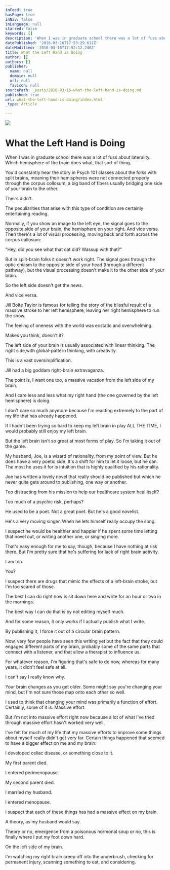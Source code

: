 ```yaml
---
inFeed: true
hasPage: true
inNav: false
inLanguage: null
starred: false
keywords: []
description: 'When I was in graduate school there was a lot of fuss about laterality. Which hemisphere of the brain does what, that sort of thing.'
datePublished: '2016-03-16T17:53:29.612Z'
dateModified: '2016-03-16T17:52:12.246Z'
title: What the Left Hand is Doing
author: []
authors: []
publisher:
  name: null
  domain: null
  url: null
  favicon: null
sourcePath: _posts/2016-03-16-what-the-left-hand-is-doing.md
published: true
url: what-the-left-hand-is-doing/index.html
_type: Article

---
```

![](https://the-grid-user-content.s3-us-west-2.amazonaws.com/6ae1645e-e168-4a32-96dc-008a0f80984a.jpg)

# What the Left Hand is Doing

When I was in graduate school there was a lot of fuss about laterality. Which hemisphere of the brain does what, that sort of thing.

You'd constantly hear the story in Psych 101 classes about the folks with split brains, meaning their hemispheres were not connected properly through the corpus collosum, a big band of fibers usually bridging one side of your brain to the other. 

Theirs didn't.

The peculiarities that arise with this type of condition are certainly entertaining reading.

Normally, if you show an image to the left eye, the signal goes to the opposite side of your brain, the hemisphere on your right. And vice versa. Then there's a lot of visual processing, moving back and forth across the corpus callosum: 

"Hey, did you see what that cat did? Wassup with that?"

But in split-brain folks it doesn't work right. The signal goes through the optic chiasm to the opposite side of your head (through a different pathway), but the visual processing doesn't make it to the other side of your brain.

So the left side doesn't get the news.

And vice versa.

Jill Bolte Taylor is famous for telling the story of the blissful result of a massive stroke to her left hemisphere, leaving her right hemisphere to run the show.

The feeling of oneness with the world was ecstatic and overwhelming.

Makes you think, doesn't it?

The left side of your brain is usually associated with linear thinking. The right side,with global-pattern thinking, with creativity.

This is a vast oversimplification.

Jill had a big goddam right-brain extravaganza.

The point is, I want one too, a massive vacation from the left side of my brain.

And I care less and less what my right hand (the one governed by the left hemisphere) is doing.

I don't care so much anymore because I'm reacting extremely to the part of my life that has already happened.

If I hadn't been trying so hard to keep my left brain in play ALL THE TIME, I would probably still enjoy my left brain.

But the left brain isn't so great at most forms of play. So I'm taking it out of the game.

My husband, Joe, is a wizard of rationality, from my point of view. But he does have a very poetic side. It's a shift for him to let it loose, but he can. The most he uses it for is intuition that is highly qualified by his rationality.

Joe has written a lovely novel that really should be published but which he never quite gets around to publishing, one way or another. 

Too distracting from his mission to help our healthcare system heal itself?

Too much of a psychic risk, perhaps? 

He used to be a poet. Not a great poet. But he's a good novelist.

He's a very moving singer. When he lets himself really occupy the song.

I suspect he would be healthier and happier if he spent some time letting that novel out, or writing another one, or singing more.

That's easy enough for me to say, though, because I have nothing at risk there. But I'm pretty sure that he's suffering for lack of right brain activity. 

I am too.

You?

I suspect there are drugs that mimic the effects of a left-brain stroke, but I'm too scared of those.

The best I can do right now is sit down here and write for an hour or two in the mornings.

The best way I can do that is by not editing myself much.

And for some reason, it only works if I actually publish what I write. 

By publishing it, I force it out of a circular brain pattern.

Now, very few people have seen this writing yet but the fact that they could engages different parts of my brain, probably some of the same parts that connect with a listener, and that allow a therapist to influence us.

For whatever reason, I'm figuring that's safe to do now, whereas for many years, it didn't feel safe at all.

I can't say I really know why.

Your brain changes as you get older. Some might say you're changing your mind, but I'm not sure those map onto each other so well.

I used to think that changing your mind was primarily a function of effort. Certainly, some of it is. Massive effort.

But I'm not into massive effort right now because a lot of what I've tried through massive effort hasn't worked very well.

I've felt for much of my life that my massive efforts to improve some things about myself really didn't get very far. Certain things happened that seemed to have a bigger effect on me and my brain:

I developed celiac disease, or something close to it.

My first parent died.

I entered perimenopause.

My second parent died.

I married my husband.

I entered menopause.

I suspect that each of these things has had a massive effect on my brain.

A theory, as my husband would say.

Theory or no, emergence from a poisonous hormonal soup or no, this is finally where I put my foot down hard.

On the left side of my brain. 

I'm watching my right brain creep off into the underbrush, checking for permanent injury, scanning something to eat, and considering.